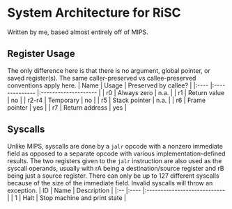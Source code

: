 # System Architecture for RiSC
Written by me, based almost entirely off of MIPS.

## Register Usage
The only difference here is that there is no argument, global pointer, or saved register(s).
The same caller-preserved vs callee-preserved conventions apply here.
| Name  | Usage          | Preserved by callee? |
|:----  |:-------------- |:-------------------- |
| r0    | Always zero    | n.a.                 |
| r1    | Return value   | no                   |
| r2-r4 | Temporary      | no                   |
| r5    | Stack pointer  | n.a.                 |
| r6    | Frame pointer  | yes                  |
| r7    | Return address | yes                  |

## Syscalls
Unlike MIPS, syscalls are done by a `jalr` opcode with a nonzero immediate field as opposed to a separate opcode with various implementation-defined results.
The two registers given to the `jalr` instruction are also used as the syscall operands, usually with rA being a destination/source register and rB being just a source register.
There can only be up to 127 different syscalls because of the size of the immediate field.
Invalid syscalls will throw an exception.
| ID | Name | Description                  |
|:-- |:---- |:---------------------------- |
| 1  | Halt | Stop machine and print state |
